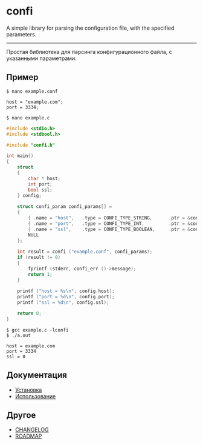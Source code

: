 # confi

A simple library for parsing the configuration file, with the specified parameters.

-------------------------------------------------------------------------------------

Простая библиотека для парсинга конфигурационного файла, с указанными параметрами.

## Пример
```
$ nano example.conf
```
```
host = "example.com";
port = 3334;
```
```
$ nano example.c
```
```C
#include <stdio.h>
#include <stdbool.h>

#include "confi.h"

int main()
{
    struct
    {
        char * host;
        int port;
        bool ssl;
    } config;
    
    struct confi_param confi_params[] =
    {
        { .name = "host",   .type = CONFI_TYPE_STRING,      .ptr = &config.host,                        .require = true },
        { .name = "port",   .type = CONFI_TYPE_INT,         .ptr = &config.port,    .value = "3333"                     },
        { .name = "ssl",    .type = CONFI_TYPE_BOOLEAN,     .ptr = &config.ssl,     .value = "false"                    },
        NULL
    };
    
    int result = confi ("example.conf", confi_params);
    if (result != 0)
    {
        fprintf (stderr, confi_err ()->message);
        return 1;
    }
    
    printf ("host = %s\n", config.host);
    printf ("port = %d\n", config.port);
    printf ("ssl = %d\n", config.ssl);

    return 0;
}
```

```
$ gcc example.c -lconfi
$ ./a.out
```
```
host = example.com
port = 3334
ssl = 0
```

## Документация
- [Установка](https://github.com/hharek/confi/wiki/INSTALL)
- [Использование](https://github.com/hharek/confi/wiki/Использование)

## Другое
- [CHANGELOG](https://github.com/hharek/confi/wiki/CHANGELOG)
- [ROADMAP](https://github.com/hharek/confi/wiki/ROADMAP)

